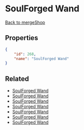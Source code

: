 # SoulForged Wand

<no description available>

[Back to mergeShop](../merge-shops.md)

## Properties

```json
{
    "id": 268,
    "name": "SoulForged Wand"
}
```

## Related

- [SoulForged Wand](../items/17376-soulforged-wand.md)
- [SoulForged Wand](../items/17375-soulforged-wand.md)
- [SoulForged Wand](../items/17374-soulforged-wand.md)
- [SoulForged Wand](../items/17373-soulforged-wand.md)
- [SoulForged Wand](../items/17372-soulforged-wand.md)
- [SoulForged Wand](../items/17371-soulforged-wand.md)
- [SoulForged Wand](../items/17370-soulforged-wand.md)

